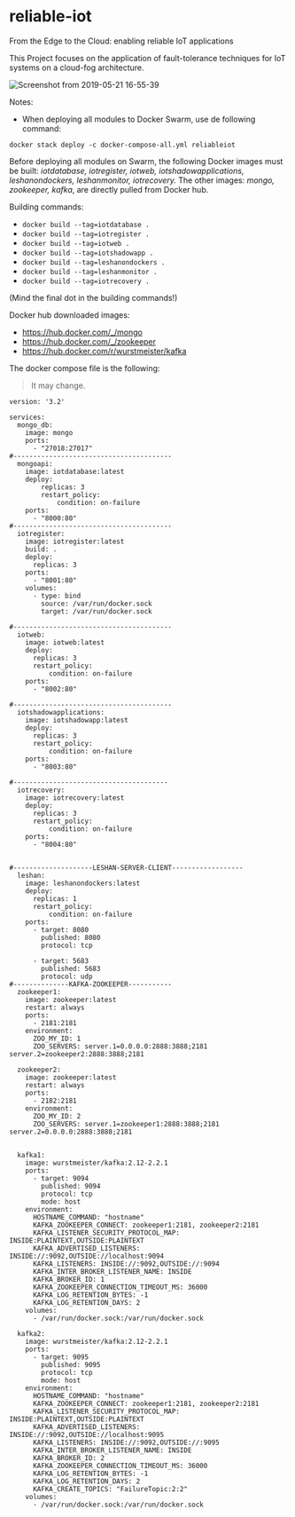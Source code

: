 # reliable-iot

From the Edge to the Cloud: enabling reliable IoT applications


This Project focuses on the application of fault-tolerance techniques for IoT systems
on a cloud-fog architecture.

![Screenshot from 2019-05-21 16-55-39](https://user-images.githubusercontent.com/16557115/58107001-4fec6680-7be9-11e9-8641-d1d5f5df4c95.png)

Notes:
- When deploying all modules to Docker Swarm, use de following command: 
```
docker stack deploy -c docker-compose-all.yml reliableiot
```

Before deploying all modules on Swarm, the following Docker images must be built: *iotdatabase, iotregister, iotweb, iotshadowapplications, leshanondockers, leshanmonitor, iotrecovery.* The other images: *mongo, zookeeper, kafka*, are directly pulled from Docker hub.

Building commands:
  - ```docker build --tag=iotdatabase .```
  - ```docker build --tag=iotregister .```
  - ```docker build --tag=iotweb .```
  - ```docker build --tag=iotshadowapp .```
  - ```docker build --tag=leshanondockers .```
  - ```docker build --tag=leshanmonitor .```
  - ```docker build --tag=iotrecovery .```

(Mind the final dot in the building commands!)


Docker hub downloaded images:
  - https://hub.docker.com/_/mongo
  - https://hub.docker.com/_/zookeeper
  - https://hub.docker.com/r/wurstmeister/kafka



The docker compose file is the following:
>It may change.


```
version: '3.2'

services:
  mongo_db: 
    image: mongo        
    ports:
      - "27018:27017"
#----------------------------------------
  mongoapi:
    image: iotdatabase:latest
    deploy:
        replicas: 3
        restart_policy:
            condition: on-failure
    ports:
      - "8000:80"
#----------------------------------------
  iotregister:
    image: iotregister:latest
    build: .
    deploy:
      replicas: 3
    ports:
      - "8001:80"
    volumes: 
      - type: bind
        source: /var/run/docker.sock
        target: /var/run/docker.sock
        
#----------------------------------------
  iotweb:
    image: iotweb:latest
    deploy:
      replicas: 3
      restart_policy:
          condition: on-failure
    ports:
      - "8002:80"

#----------------------------------------
  iotshadowapplications:
    image: iotshadowapp:latest
    deploy:
      replicas: 3
      restart_policy:
          condition: on-failure
    ports:
      - "8003:80"

#---------------------------------------
  iotrecovery:
    image: iotrecovery:latest
    deploy:
      replicas: 3
      restart_policy:
          condition: on-failure
    ports:
      - "8004:80"


#--------------------LESHAN-SERVER-CLIENT------------------
  leshan:
    image: leshanondockers:latest
    deploy:
      replicas: 1
      restart_policy:
          condition: on-failure
    ports:
      - target: 8080
        published: 8080
        protocol: tcp

      - target: 5683
        published: 5683
        protocol: udp
#--------------KAFKA-ZOOKEEPER-----------
  zookeeper1:
    image: zookeeper:latest
    restart: always
    ports:
      - 2181:2181
    environment:
      ZOO_MY_ID: 1
      ZOO_SERVERS: server.1=0.0.0.0:2888:3888;2181 server.2=zookeeper2:2888:3888;2181

  zookeeper2:
    image: zookeeper:latest
    restart: always
    ports:
      - 2182:2181
    environment:
      ZOO_MY_ID: 2
      ZOO_SERVERS: server.1=zookeeper1:2888:3888;2181 server.2=0.0.0.0:2888:3888;2181

   
  kafka1:
    image: wurstmeister/kafka:2.12-2.2.1
    ports:
      - target: 9094
        published: 9094
        protocol: tcp
        mode: host
    environment:
      HOSTNAME_COMMAND: "hostname"
      KAFKA_ZOOKEEPER_CONNECT: zookeeper1:2181, zookeeper2:2181
      KAFKA_LISTENER_SECURITY_PROTOCOL_MAP: INSIDE:PLAINTEXT,OUTSIDE:PLAINTEXT
      KAFKA_ADVERTISED_LISTENERS: INSIDE://:9092,OUTSIDE://localhost:9094
      KAFKA_LISTENERS: INSIDE://:9092,OUTSIDE://:9094
      KAFKA_INTER_BROKER_LISTENER_NAME: INSIDE
      KAFKA_BROKER_ID: 1
      KAFKA_ZOOKEEPER_CONNECTION_TIMEOUT_MS: 36000
      KAFKA_LOG_RETENTION_BYTES: -1
      KAFKA_LOG_RETENTION_DAYS: 2
    volumes:
      - /var/run/docker.sock:/var/run/docker.sock

  kafka2:
    image: wurstmeister/kafka:2.12-2.2.1
    ports:
      - target: 9095
        published: 9095
        protocol: tcp
        mode: host
    environment:
      HOSTNAME_COMMAND: "hostname"
      KAFKA_ZOOKEEPER_CONNECT: zookeeper1:2181, zookeeper2:2181
      KAFKA_LISTENER_SECURITY_PROTOCOL_MAP: INSIDE:PLAINTEXT,OUTSIDE:PLAINTEXT
      KAFKA_ADVERTISED_LISTENERS: INSIDE://:9092,OUTSIDE://localhost:9095
      KAFKA_LISTENERS: INSIDE://:9092,OUTSIDE://:9095
      KAFKA_INTER_BROKER_LISTENER_NAME: INSIDE
      KAFKA_BROKER_ID: 2
      KAFKA_ZOOKEEPER_CONNECTION_TIMEOUT_MS: 36000
      KAFKA_LOG_RETENTION_BYTES: -1
      KAFKA_LOG_RETENTION_DAYS: 2
      KAFKA_CREATE_TOPICS: "FailureTopic:2:2"
    volumes:
      - /var/run/docker.sock:/var/run/docker.sock
```
